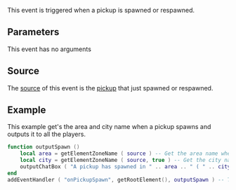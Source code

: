 This event is triggered when a pickup is spawned or respawned.

Parameters
----------

This event has no arguments

Source
------

The [source](/docs/event_system#event_source.md "wikilink") of this event is the [pickup](/docs/pickup.md "wikilink") that just spawned or respawned.

Example
-------

This example get's the area and city name when a pickup spawns and outputs it to all the players.

``` lua
function outputSpawn ()
    local area = getElementZoneName ( source ) -- Get the area name where the pickup spawned.
    local city = getElementZoneName ( source, true ) -- Get the city name where the pickup spawned.
    outputChatBox ( "A pickup has spawned in " .. area .. " ( " .. city .. " )", getRootElement(), 255, 0, 0 ) -- Output the pickup spawn.
end
addEventHandler ( "onPickupSpawn", getRootElement(), outputSpawn ) -- Trigger the function when a pickup spawns.
```
